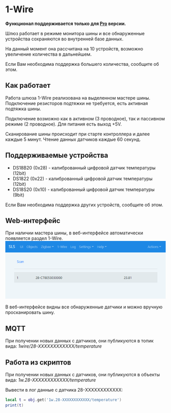 # 1-Wire

**Функционал поддерживается только для [Pro](/sls_pro.md) версии.**

Шлюз работает в режиме монитора шины и все обнаруженные устройства сохраняются во внутренней базе данных.

На данный момент она рассчитана на 10 устройств, возможно увеличение количества в дальнейшем.

Если Вам необходима поддержка большего количества, сообщите об этом.

## Как работает

Работа шлюза 1-Wire реализована на выделенном мастере шины.
Подключение резисторов подтяжки не требуется, есть активная подтяжка шины.

Подключение возможно как в активном (3 проводное), так и пассивном режиме (2 проводное).
Для питания есть выход +5V.

Сканирование шины происходит при старте контроллера и далее каждые 5 минут.
Чтение данных датчиков каждые 60 секунд.

## Поддерживаемые устройства

- DS18B20 (0x28) - калиброванный цифровой датчик температуры (12bit)
- DS1822 (0x22) - калиброванный цифровой датчик температуры (12bit)
- DS18S20 (0x10) - калиброванный цифровой датчик температуры (9bit)

Если Вам необходима поддержка других устройств, сообщите об этом.

## Web-интерфейс

При наличии мастера шины, в веб-интерфейсе автоматически появляется раздел 1-Wire.
![icon](devices/images/1w-web.png)

В веб-интерфейсе видны все обнаруженные датчики и можно вручную просканировать шину.

## MQTT

При получении новых данных с датчиков, они публикуются в топик вида: _1wire/28-XXXXXXXXXXXX/temperature_

## Работа из скриптов

При получении новых данных с датчиков, они публикуются в объекты вида: _1w.28-XXXXXXXXXXXX/temperature_

Вывести в лог данные с датчика 28-XXXXXXXXXXXX:

```lua
local t = obj.get('1w.28-XXXXXXXXXXXX/temperature')
print(t)
```
